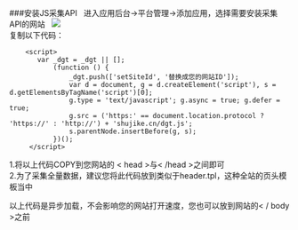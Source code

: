 ###安装JS采集API  
进入应用后台->平台管理->添加应用，选择需要安装采集API的网站  
![](http://www.shujike.com/images/buzhou.jpg)  
复制以下代码：
    
        <script>
           var _dgt = _dgt || [];
               (function () {
                   _dgt.push(['setSiteId', '替换成您的网站ID']);
                   var d = document, g = d.createElement('script'), s = d.getElementsByTagName('script')[0];
                   g.type = 'text/javascript'; g.async = true; g.defer = true;
                   g.src = ('https:' == document.location.protocol ? 'https://' : 'http://') + 'shujike.cn/dgt.js';
                   s.parentNode.insertBefore(g, s);
               })();
         </script> 
           
 1.将以上代码COPY到您网站的 < head >与< /head >之间即可  
 2.为了采集全量数据，建议您将此代码放到类似于header.tpl，这种全站的页头模板当中   
          
以上代码是异步加载，不会影响您的网站打开速度，您也可以放到网站的< / body >之前
